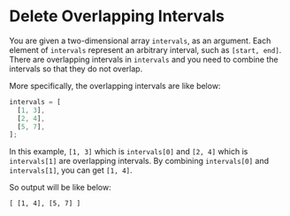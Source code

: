 # Delete Overlapping Intervals

You are given a two-dimensional array `intervals`, as an argument.
Each element of `intervals` represent an arbitrary interval, such as `[start, end]`.
There are overlapping intervals in `intervals` and you need to combine the intervals so that they do not overlap.

More specifically, the overlapping intervals are like below:

```javascript
intervals = [
  [1, 3],
  [2, 4],
  [5, 7],
];
```

In this example, `[1, 3]` which is `intervals[0]` and `[2, 4]` which is `intervals[1]` are overlapping intervals.
By combining `intervals[0]` and `intervals[1]`, you can get `[1, 4]`.

So output will be like below:

```console
[ [1, 4], [5, 7] ]
```
